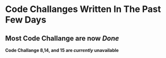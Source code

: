 # Code Challanges Written In The Past Few Days

## Most Code Challange are now _Done_

**Code Challange 8,14, and 15 are  _currently_ unavailable**